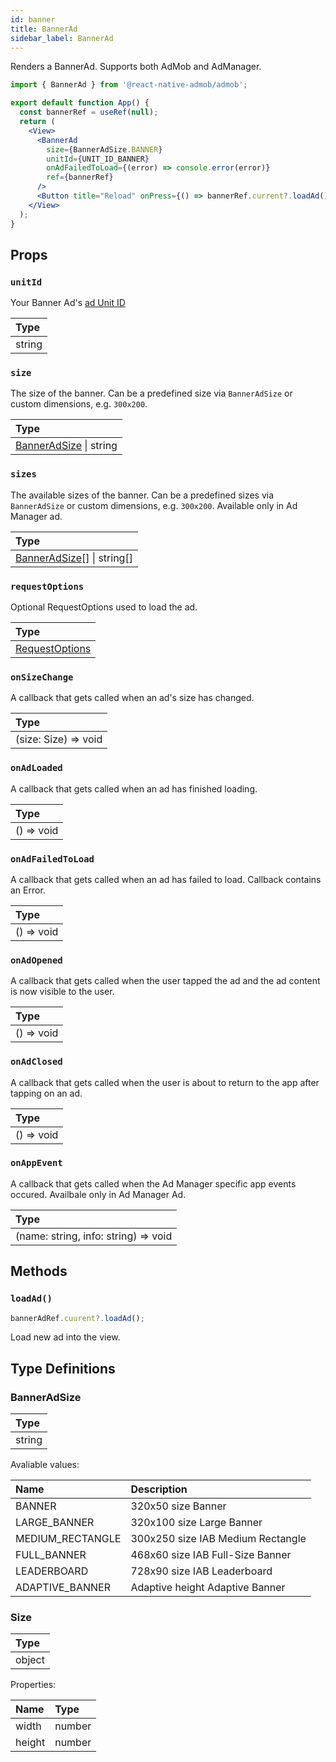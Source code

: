 ```yaml
---
id: banner
title: BannerAd
sidebar_label: BannerAd
---
```


Renders a BannerAd. Supports both AdMob and AdManager.

```jsx
import { BannerAd } from '@react-native-admob/admob';

export default function App() {
  const bannerRef = useRef(null);
  return (
    <View>
      <BannerAd
        size={BannerAdSize.BANNER}
        unitId={UNIT_ID_BANNER}
        onAdFailedToLoad={(error) => console.error(error)}
        ref={bannerRef}
      />
      <Button title="Reload" onPress={() => bannerRef.current?.loadAd()} />
    </View>
  );
}
```

## Props

### `unitId`

Your Banner Ad's [ad Unit ID](https://support.google.com/admob/answer/7356431)

| Type   |
| :----- |
| string |

### `size`

The size of the banner. Can be a predefined size via `BannerAdSize` or custom dimensions, e.g. `300x200`.

| Type                                    |
| :-------------------------------------- |
| [BannerAdSize](#banneradsize) \| string |

### `sizes`

The available sizes of the banner. Can be a predefined sizes via `BannerAdSize` or custom dimensions, e.g. `300x200`. Available only in Ad Manager ad.

| Type                                        |
| :------------------------------------------ |
| [BannerAdSize](#banneradsize)[] \| string[] |

### `requestOptions`

Optional RequestOptions used to load the ad. 

| Type                                       |
| :----------------------------------------- |
| [RequestOptions](/docs/api/RequestOptions) |

### `onSizeChange`

A callback that gets called when an ad's size has changed.

| Type                 |
| :------------------- |
| (size: Size) => void |

### `onAdLoaded`

A callback that gets called when an ad has finished loading.

| Type       |
| :--------- |
| () => void |

### `onAdFailedToLoad`

A callback that gets called when an ad has failed to load. Callback contains an Error.

| Type       |
| :--------- |
| () => void |

### `onAdOpened`

A callback that gets called when the user tapped the ad and the ad content is now visible to the user.

| Type       |
| :--------- |
| () => void |

### `onAdClosed`

A callback that gets called when the user is about to return to the app after tapping on an ad.

| Type       |
| :--------- |
| () => void |

### `onAppEvent`

A callback that gets called when the Ad Manager specific app events occured. Availbale only in Ad Manager Ad.

| Type                                 |
| :----------------------------------- |
| (name: string, info: string) => void |

## Methods

### `loadAd()`

```js
bannerAdRef.cuurent?.loadAd();
```

Load new ad into the view.

## Type Definitions

### BannerAdSize

| Type   |
| :----- |
| string |

Avaliable values:

| Name             | Description                       |
| :--------------- | :-------------------------------- |
| BANNER           | 320x50 size Banner                |
| LARGE_BANNER     | 320x100 size Large Banner         |
| MEDIUM_RECTANGLE | 300x250 size IAB Medium Rectangle |
| FULL_BANNER      | 468x60 size IAB Full-Size Banner  |
| LEADERBOARD      | 728x90 size IAB Leaderboard       |
| ADAPTIVE_BANNER  | Adaptive height Adaptive Banner   |

### Size

| Type   |
| :----- |
| object |

Properties:

| Name   | Type   |
| :----- | :----- |
| width  | number |
| height | number |